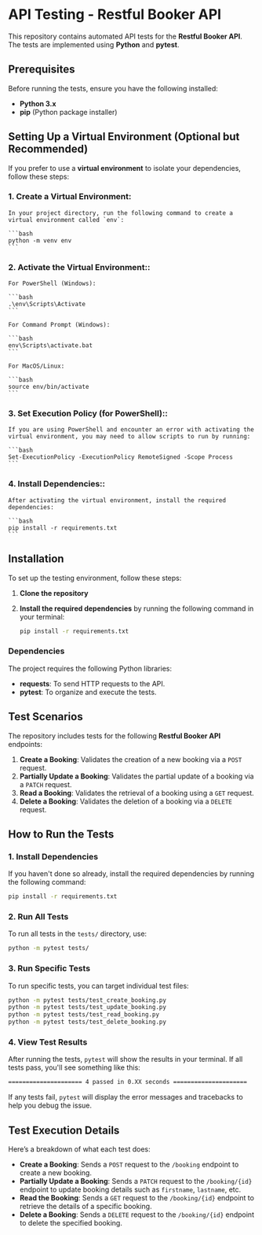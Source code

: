 
# API Testing - Restful Booker API

This repository contains automated API tests for the **Restful Booker API**. The tests are implemented using **Python** and **pytest**.

## Prerequisites

Before running the tests, ensure you have the following installed:

- **Python 3.x**
- **pip** (Python package installer)

## Setting Up a Virtual Environment (Optional but Recommended)

If you prefer to use a **virtual environment** to isolate your dependencies, follow these steps:

### 1. **Create a Virtual Environment**:

    In your project directory, run the following command to create a virtual environment called `env`:

    ```bash
    python -m venv env
    ```

### 2. **Activate the Virtual Environment:**:

    For PowerShell (Windows):

    ```bash
    .\env\Scripts\Activate
    ```

    For Command Prompt (Windows):

    ```bash
    env\Scripts\activate.bat
    ```

    For MacOS/Linux:

    ```bash
    source env/bin/activate
    ```

### 3. **Set Execution Policy (for PowerShell):**:

    If you are using PowerShell and encounter an error with activating the virtual environment, you may need to allow scripts to run by running:

    ```bash
    Set-ExecutionPolicy -ExecutionPolicy RemoteSigned -Scope Process
    ```

### 4. **Install Dependencies:**:

    After activating the virtual environment, install the required dependencies:

    ```bash
    pip install -r requirements.txt
    ```

## Installation

To set up the testing environment, follow these steps:

1. **Clone the repository**
2. **Install the required dependencies** by running the following command in your terminal:

    ```bash
    pip install -r requirements.txt
    ```

### Dependencies

The project requires the following Python libraries:

- **requests**: To send HTTP requests to the API.
- **pytest**: To organize and execute the tests.

## Test Scenarios

The repository includes tests for the following **Restful Booker API** endpoints:

1. **Create a Booking**: Validates the creation of a new booking via a `POST` request.
2. **Partially Update a Booking**: Validates the partial update of a booking via a `PATCH` request.
3. **Read a Booking**: Validates the retrieval of a booking using a `GET` request.
4. **Delete a Booking**: Validates the deletion of a booking via a `DELETE` request.

## How to Run the Tests

### 1. **Install Dependencies**

If you haven't done so already, install the required dependencies by running the following command:

```bash
pip install -r requirements.txt
```

### 2. **Run All Tests**

To run all tests in the `tests/` directory, use:

```bash
python -m pytest tests/
```

### 3. **Run Specific Tests**

To run specific tests, you can target individual test files:

```bash
python -m pytest tests/test_create_booking.py
python -m pytest tests/test_update_booking.py
python -m pytest tests/test_read_booking.py
python -m pytest tests/test_delete_booking.py
```

### 4. **View Test Results**

After running the tests, `pytest` will show the results in your terminal. If all tests pass, you'll see something like this:

```bash
===================== 4 passed in 0.XX seconds =====================
```

If any tests fail, `pytest` will display the error messages and tracebacks to help you debug the issue.

## Test Execution Details

Here’s a breakdown of what each test does:

- **Create a Booking**: Sends a `POST` request to the `/booking` endpoint to create a new booking.
- **Partially Update a Booking**: Sends a `PATCH` request to the `/booking/{id}` endpoint to update booking details such as `firstname`, `lastname`, etc.
- **Read the Booking**: Sends a `GET` request to the `/booking/{id}` endpoint to retrieve the details of a specific booking.
- **Delete a Booking**: Sends a `DELETE` request to the `/booking/{id}` endpoint to delete the specified booking.
